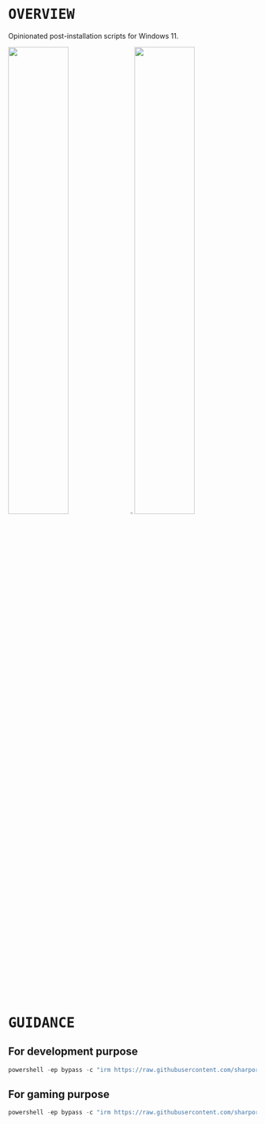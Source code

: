 # <samp>OVERVIEW</samp>

Opinionated post-installation scripts for Windows 11.

<img src="https://fakeimg.pl/852x480/000/fff" width="49.25%"/><img src="https://upload.wikimedia.org/wikipedia/commons/c/ca/1x1.png" width="1.5%"/><img src="https://fakeimg.pl/852x480/000/fff" width="49.25%"/>

# <samp>GUIDANCE</samp>

## For development purpose

```powershell
powershell -ep bypass -c "irm https://raw.githubusercontent.com/sharpordie/winhogen/HEAD/src/Devhogen.ps1 | iex"
```

## For gaming purpose

```powershell
powershell -ep bypass -c "irm https://raw.githubusercontent.com/sharpordie/winhogen/HEAD/src/Gamhogen.ps1 | iex"
```